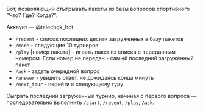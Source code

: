 Бот, позволяющий отыгрывать пакеты из базы вопросов спортивного "Что? Где? Когда?".

Аккаунт &mdash; @telechgk_bot

* `/recent` - список последних десяти загруженных в базу пакетов
* `/more` - следующие 10 турниров
* `/play` [номер пакета] - играть пакет из списка с переданным номером. Если номер не передан - 
самый последний загруженный пакет
* `/ask` - задать очередной вопрос
* `/answer` - увидеть ответ, не дожидаясь конца минуты
* `/next_tour` - перейти к следующему туру

Сыграть последний загруженный турнир, начиная с первого вопроса &mdash; 
последовательно выполнить `/start`, `/recent`, `/play`, `/ask`.